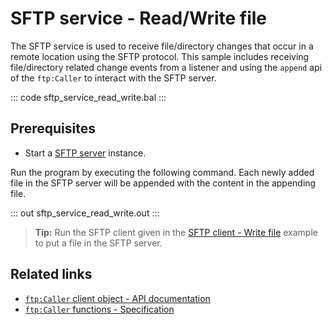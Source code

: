 # SFTP service - Read/Write file

The SFTP service is used to receive file/directory changes that occur in a remote location using the SFTP protocol. This sample includes receiving file/directory related change events from a listener and using the `append` api of the `ftp:Caller` to interact with the SFTP server.

::: code sftp_service_read_write.bal :::

## Prerequisites
- Start a [SFTP server](https://hub.docker.com/r/atmoz/sftp/) instance.

Run the program by executing the following command. Each newly added file in the SFTP server will be appended with the content in the appending file.

::: out sftp_service_read_write.out :::

>**Tip:** Run the SFTP client given in the [SFTP client - Write file](/learn/by-example/sftp-client-write) example to put a file in the SFTP server.

## Related links
- [`ftp:Caller` client object - API documentation](https://lib.ballerina.io/ballerina/ftp/latest/clients/Caller)
- [`ftp:Caller` functions - Specification](/spec/ftp/#52-functions)
